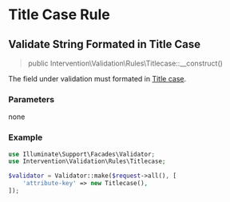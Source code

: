 # Title Case Rule
## Validate String Formated in Title Case

> public Intervention\Validation\Rules\Titlecase::__construct()

The field under validation must formated in [Title case](https://en.wikipedia.org/wiki/Title_case).

### Parameters

none

### Example

```php
use Illuminate\Support\Facades\Validator;
use Intervention\Validation\Rules\Titlecase;

$validator = Validator::make($request->all(), [
    'attribute-key' => new Titlecase(),
]);
```

